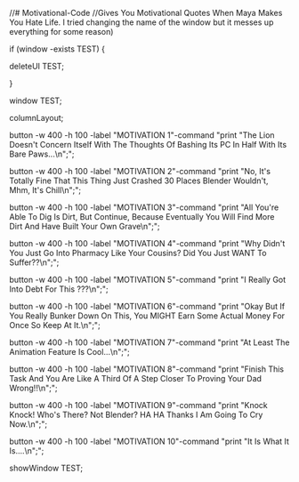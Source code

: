 

//# Motivational-Code //Gives You Motivational Quotes When Maya Makes You Hate Life. I tried changing the name of the window but it messes up everything for some reason) 

if (window -exists TEST) { 

deleteUI TEST;  
 

} 

window TEST; 

columnLayout; 

button -w 400 -h 100 -label "MOTIVATION 1"-command "print "The Lion Doesn't Concern Itself With The Thoughts Of Bashing Its PC In Half With Its Bare Paws...\n";"; 

button -w 400 -h 100 -label "MOTIVATION 2"-command "print "No, It's Totally Fine That This Thing Just Crashed 30 Places Blender Wouldn't, Mhm, It's Chill\n";"; 

button -w 400 -h 100 -label "MOTIVATION 3"-command "print "All You're Able To Dig Is Dirt, But Continue, Because Eventually You Will Find More Dirt And Have Built Your Own Grave\n";"; 

button -w 400 -h 100 -label "MOTIVATION 4"-command "print "Why Didn't You Just Go Into Pharmacy Like Your Cousins? Did You Just WANT To Suffer??\n";"; 

button -w 400 -h 100 -label "MOTIVATION 5"-command "print "I Really Got Into Debt For This ???\n";"; 

button -w 400 -h 100 -label "MOTIVATION 6"-command "print "Okay But If You Really Bunker Down On This, You MIGHT Earn Some Actual Money For Once So Keep At It.\n";"; 

button -w 400 -h 100 -label "MOTIVATION 7"-command "print "At Least The Animation Feature Is Cool...\n";"; 

button -w 400 -h 100 -label "MOTIVATION 8"-command "print "Finish This Task And You Are Like A Third Of A Step Closer To Proving Your Dad Wrong!!\n";"; 

button -w 400 -h 100 -label "MOTIVATION 9"-command "print "Knock Knock! Who's There? Not Blender? HA HA Thanks I Am Going To Cry Now.\n";"; 

button -w 400 -h 100 -label "MOTIVATION 10"-command "print "It Is What It Is....\n";"; 

showWindow TEST; 
